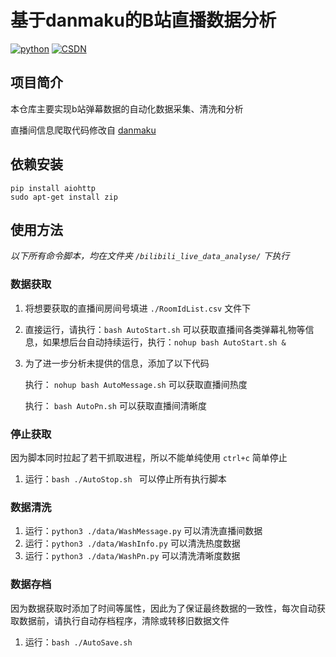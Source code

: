 # 基于danmaku的B站直播数据分析

[![python](https://img.shields.io/badge/python-%3E=3.7.x-green.svg)](https://www.python.org/)
[![CSDN](https://img.shields.io/badge/CSDN-%E5%92%B8%E9%B1%BC%E5%92%B8-66ccff)](https://blog.csdn.net/qq_43724306)

<!-- ![GitHub All Releases](https://img.shields.io/github/downloads/LittleSaltFish/bilibili_live_data_analyse/total) -->

## 项目简介

本仓库主要实现b站弹幕数据的自动化数据采集、清洗和分析

直播间信息爬取代码修改自 [danmaku](https://github.com/THMonster/danmaku)

## 依赖安装

```
pip install aiohttp
sudo apt-get install zip
```

## 使用方法

_以下所有命令脚本，均在文件夹 `/bilibili_live_data_analyse/` 下执行_

### 数据获取

1. 将想要获取的直播间房间号填进 `./RoomIdList.csv` 文件下
2. 直接运行，请执行：`bash AutoStart.sh` 可以获取直播间各类弹幕礼物等信息，如果想后台自动持续运行，执行：`nohup bash AutoStart.sh &`
3. 为了进一步分析未提供的信息，添加了以下代码

   执行： `nohup bash AutoMessage.sh` 可以获取直播间热度

   执行： `bash AutoPn.sh` 可以获取直播间清晰度

### 停止获取

因为脚本同时拉起了若干抓取进程，所以不能单纯使用  `ctrl+c` 简单停止

1. 运行：`bash ./AutoStop.sh ` 可以停止所有执行脚本

### 数据清洗

1. 运行：`python3 ./data/WashMessage.py` 可以清洗直播间数据
2. 运行：`python3 ./data/WashInfo.py` 可以清洗热度数据
3. 运行：`python3 ./data/WashPn.py` 可以清洗清晰度数据

### 数据存档

因为数据获取时添加了时间等属性，因此为了保证最终数据的一致性，每次自动获取数据前，请执行自动存档程序，清除或转移旧数据文件

1. 运行：`bash ./AutoSave.sh`

